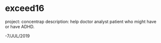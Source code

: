 # exceed16
project: concentrap
description: help doctor analyst patient who might have or have ADHD.

-7/JUL/2019
